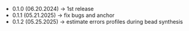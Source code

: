 * 0.1.0 (06.20.2024) -> 1st release
* 0.1.1 (05.21.2025) -> fix bugs and anchor
* 0.1.2 (05.25.2025) -> estimate errors profiles during bead synthesis


